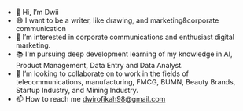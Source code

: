 - 👋 Hi, I’m Dwii
- 😄 I want to be a writer, like drawing, and marketing&corporate communication
- 👀 I’m interested in corporate communications and enthusiast digital marketing.
- 📚 I'm pursuing deep development learning of my knowledge in AI, Product Management, Data Entry and Data Analyst.
- 💞️ I’m looking to collaborate on to work in the fields of telecommunications, manufacturing, FMCG, BUMN, Beauty Brands, Startup Industry, and Mining Industry.
- 📫 How to reach me dwirofikah98@gmail.com

<!---
Dwifika/Dwifika is a ✨ special ✨ repository because its `README.md` (this file) appears on your GitHub profile.
You can click the Preview link to take a look at your changes.
--->
